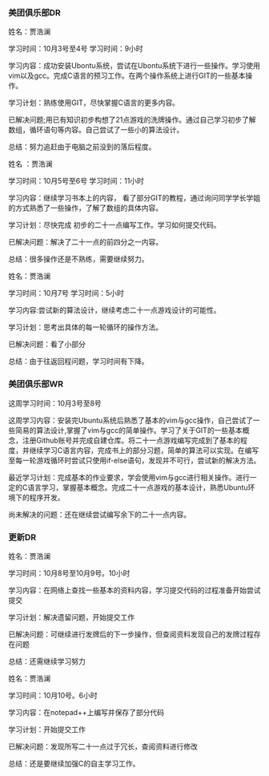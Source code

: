 ### 美团俱乐部DR

姓名：贾浩澜

学习时间：10月3号至4号  学习时间：9小时

学习内容：成功安装Ubontu系统，尝试在Ubontu系统下进行一些操作。学习使用vim以及gcc。完成C语言的预习工作。在两个操作系统上进行GIT的一些基本操作。

学习计划：熟练使用GIT，尽快掌握C语言的更多内容。

已解决问题;用已有知识初步构想了21点游戏的洗牌操作。通过自己学习初步了解数组，循环语句等内容。自己尝试了一些小的算法设计。

总结：努力追赶由于电脑之前没到的落后程度。





姓名 ：贾浩澜

学习时间：10月5号至6号   学习时间：11小时

学习内容：继续学习书本上的内容， 看了部分GIT的教程，通过询问同学学长学姐的方式熟悉了一些操作，了解了数组的具体内容。

学习计划：尽快完成  初步的二十一点编写工作。学习如何提交代码。

已解决问题：解决了二十一点的前四分之一内容。

总结：很多操作还是不熟练，需要继续努力。









姓名：贾浩澜

学习时间：10月7号  学习时间：5小时

学习内容:尝试新的算法设计，继续考虑二十一点游戏设计的可能性。

学习计划：思考出具体的每一轮循环的操作方法。

已解决问题：看了小部分

总结：由于往返回程问题，学习时间有下降。





### 美团俱乐部WR

这周学习时间：10月3号至8号

这周学习内容：安装完Ubuntu系统后熟悉了基本的vim与gcc操作，自己尝试了一些简易的算法设计,掌握了vim与gcc的简单操作。学习了关于GIT的一些基本概念，注册Github账号并完成自建仓库。将二十一点游戏编写完成到了基本的程度，并继续学习C语言内容，完成书上的部分习题，简单的算法可以实现。在编写至每一轮游戏循环时尝试只使用if-else语句，发现并不可行，尝试新的解决方法。

最近学习计划：完成基本的作业要求，学会使用vim与gcc进行相关操作。进行一定的C语言学习，掌握基本概念。完成二十一点游戏的基本设计，熟悉Ubuntu环境下的程序开发。

尚未解决的问题：还在继续尝试编写余下的二十一点内容。





### 更新DR

姓名：贾浩澜

学习时间：10月8号至10月9号。10小时

学习内容：在网络上查找一些基本的资料内容，学习提交代码的过程准备开始尝试提交

学习计划：解决遗留问题，开始提交工作

已解决问题：可继续进行发牌后的下一步操作，但查阅资料发现自己的发牌过程存在问题

总结：还需继续学习努力





姓名：贾浩澜

学习时间：10月10号。6小时

学习内容：在notepad++上编写并保存了部分代码

学习计划：开始提交工作

已解决问题：发现所写二十一点过于冗长，查阅资料进行修改

总结：还是要继续加强C的自主学习工作。